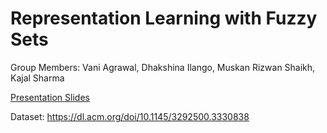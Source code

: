 # Representation Learning with Fuzzy Sets

Group Members: Vani Agrawal, Dhakshina Ilango, Muskan Rizwan Shaikh, Kajal Sharma

[Presentation Slides](https://docs.google.com/presentation/d/171ITUUa0ZgR6VGi0SJCkuilevPlmW8e-YbnuBDyfW2A/edit?usp=sharing)

Dataset: https://dl.acm.org/doi/10.1145/3292500.3330838
